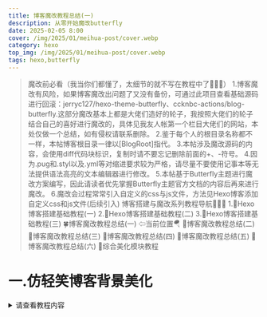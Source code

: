 ```yaml
---
title: 博客魔改教程总结(一)
description: 从零开始魔改butterfly
date: 2025-02-05 8:00
cover: /img/2025/01/meihua-post/cover.webp
category: hexo
top_img: /img/2025/01/meihua-post/cover.webp
tags: hexo,butterfly
---
```

> 魔改前必看（我当你们都懂了，太细节的就不写在教程中了🤣🤣🤣）
> 1.博客魔改有风险，如果博客魔改出问题了又没有备份，可通过此项目查看基础源码进行回滚：jerryc127/hexo-theme-butterfly、ccknbc-actions/blog-butterfly.这部分魔改基本上都是大佬们造好的轮子，我按照大佬们的轮子结合自己的喜好进行魔改的，具体见我友人帐第一个栏目大佬们的网站，本处仅做一个总结，如有侵权请联系删除。
> 2.鉴于每个人的根目录名称都不一样，本帖博客根目录一律以[BlogRoot]指代。
> 3.本帖涉及魔改源码的内容，会使用diff代码块标识，复制时请不要忘记删除前面的+、-符号。
> 4.因为.pug和.styl以及.yml等对缩进要求较为严格，请尽量不要使用记事本等无法提供语法高亮的文本编辑器进行修改。
> 5.本帖基于Butterfly主题进行魔改方案编写，因此请读者优先掌握Butterfly主题官方文档的内容后再来进行魔改。
> 6.魔改会过程常常引入自定义的css与js文件，方法见Hexo博客添加自定义css和js文件(后续引入)
> 博客搭建与魔改系列教程导航🚥🚥🚥
> 1.🥬Hexo博客搭建基础教程(一)
> 2.🍒Hexo博客搭建基础教程(二)
> 3.🥪Hexo博客搭建基础教程(三)
> 🍀博客魔改教程总结(一) ⇦当前位置🪂
> 🍚博客魔改教程总结(二)
> 🎋博客魔改教程总结(三)
> 🥕博客魔改教程总结(四)
> 🍊博客魔改教程总结(五)
> 🧄博客魔改教程总结(六)
> 🎨综合美化模块教程

# 一.仿轻笑博客背景美化
<details>
<summary>请查看教程内容</summary>
一.前言
因为这部分内容轻笑并没有有关于这个内容，所以我在这里写好了，方便以后查找
{% 轻笑Chuckle,漫天倾尘 风中轻笑,https://qcqx.cn %}
二.教程开始
1.在 [BlogRoot]\themes\butterfly\layout\includes\head.pug 中引入 div模块
``` pug
#web_bg
#svg_bg
```
2.在自定义css里面引入以下样式
``` css
#web_bg {
    position: fixed;
    z-index: -999;
    width: 100%;
    height: 100%;
    background: -webkit-linear-gradient(35deg, #0095c2 21%, #64e1C8f9 100%);
    background: -moz-linear-gradient(35deg, #0095c2 21%, #64e1C8f9 100%);
    background: -o-linear-gradient(35deg, #0095c2 21%, #64e1C8f9 100%);
    background: -ms-linear-gradient(35deg, #0095c2 21%, #64e1C8f9 100%);
    background: linear-gradient(55deg, #0095c2 21%, #64e1C8f9 100%);
    background-attachment: local;
    background-position: center;
    -webkit-background-size: cover;
    -moz-background-size: cover;
    background-size: cover;
    background-repeat: no-repeat;
}
#svg_bg {
    background-image: url(https://www.sxiaohe.top/img/background.svg);
    -webkit-background-size: initial;
    -moz-background-size: initial;
    background-size: initial;
    position: fixed;
    height: 100%;
    width: 100%;
    opacity: .2;
    background-position: center;
    z-index: -998;
}
```
</details>